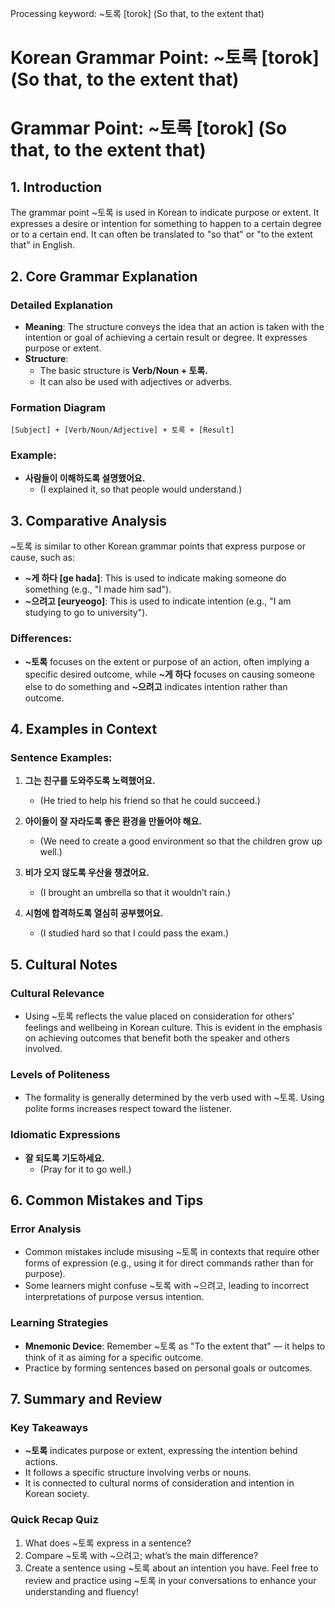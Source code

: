 Processing keyword: ~토록 [torok] (So that, to the extent that)
# Korean Grammar Point: ~토록 [torok] (So that, to the extent that)
# Grammar Point: ~토록 [torok] (So that, to the extent that)
## 1. Introduction
The grammar point ~토록 is used in Korean to indicate purpose or extent. It expresses a desire or intention for something to happen to a certain degree or to a certain end. It can often be translated to "so that" or "to the extent that" in English.
## 2. Core Grammar Explanation
### Detailed Explanation
- **Meaning**: The structure conveys the idea that an action is taken with the intention or goal of achieving a certain result or degree. It expresses purpose or extent.
- **Structure**: 
  - The basic structure is **Verb/Noun + 토록.**
  - It can also be used with adjectives or adverbs.
### Formation Diagram
```
[Subject] + [Verb/Noun/Adjective] + 토록 + [Result]
```
### Example:
- **사람들이 이해하도록 설명했어요.**
  - (I explained it, so that people would understand.)
  
## 3. Comparative Analysis
~토록 is similar to other Korean grammar points that express purpose or cause, such as:
- **~게 하다 [ge hada]**: This is used to indicate making someone do something (e.g., "I made him sad").
- **~으려고 [euryeogo]**: This is used to indicate intention (e.g., "I am studying to go to university").
### Differences:
- **~토록** focuses on the extent or purpose of an action, often implying a specific desired outcome, while **~게 하다** focuses on causing someone else to do something and **~으려고** indicates intention rather than outcome.
## 4. Examples in Context
### Sentence Examples:
1. **그는 친구를 도와주도록 노력했어요.**
   - (He tried to help his friend so that he could succeed.)
   
2. **아이들이 잘 자라도록 좋은 환경을 만들어야 해요.**
   - (We need to create a good environment so that the children grow up well.)
3. **비가 오지 않도록 우산을 챙겼어요.**
   - (I brought an umbrella so that it wouldn’t rain.)
4. **시험에 합격하도록 열심히 공부했어요.**
   - (I studied hard so that I could pass the exam.)
## 5. Cultural Notes
### Cultural Relevance
- Using ~토록 reflects the value placed on consideration for others’ feelings and wellbeing in Korean culture. This is evident in the emphasis on achieving outcomes that benefit both the speaker and others involved.
### Levels of Politeness
- The formality is generally determined by the verb used with ~토록. Using polite forms increases respect toward the listener.
### Idiomatic Expressions
- **잘 되도록 기도하세요.**
  - (Pray for it to go well.)
## 6. Common Mistakes and Tips
### Error Analysis
- Common mistakes include misusing ~토록 in contexts that require other forms of expression (e.g., using it for direct commands rather than for purpose).
- Some learners might confuse ~토록 with ~으려고, leading to incorrect interpretations of purpose versus intention.
### Learning Strategies
- **Mnemonic Device**: Remember ~토록 as "To the extent that" — it helps to think of it as aiming for a specific outcome.
- Practice by forming sentences based on personal goals or outcomes.
## 7. Summary and Review
### Key Takeaways
- **~토록** indicates purpose or extent, expressing the intention behind actions.
- It follows a specific structure involving verbs or nouns.
- It is connected to cultural norms of consideration and intention in Korean society.
### Quick Recap Quiz
1. What does ~토록 express in a sentence?
2. Compare ~토록 with ~으려고; what’s the main difference?
3. Create a sentence using ~토록 about an intention you have.
Feel free to review and practice using ~토록 in your conversations to enhance your understanding and fluency!
